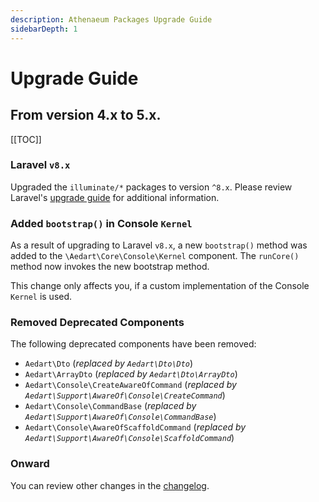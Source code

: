 ```yaml
---
description: Athenaeum Packages Upgrade Guide
sidebarDepth: 1
---
```


# Upgrade Guide

## From version 4.x to 5.x.

[[TOC]]

### Laravel `v8.x`

Upgraded the `illuminate/*` packages to version `^8.x`.
Please review Laravel's [upgrade guide](https://laravel.com/docs/8.x/upgrade) for additional information.

### Added `bootstrap()` in Console `Kernel`

As a result of upgrading to Laravel `v8.x`, a new `bootstrap()` method was added to the `\Aedart\Core\Console\Kernel` component.
The `runCore()` method now invokes the new bootstrap method.

This change only affects you, if a custom implementation of the Console `Kernel` is used.

### Removed Deprecated Components

The following deprecated components have been removed:

* `Aedart\Dto` (_replaced by `Aedart\Dto\Dto`_) 
* `Aedart\ArrayDto` (_replaced by `Aedart\Dto\ArrayDto`_) 
* `Aedart\Console\CreateAwareOfCommand` (_replaced by `Aedart\Support\AwareOf\Console\CreateCommand`_)
* `Aedart\Console\CommandBase` (_replaced by `Aedart\Support\AwareOf\Console\CommandBase`_)
* `Aedart\Console\AwareOfScaffoldCommand` (_replaced by `Aedart\Support\AwareOf\Console\ScaffoldCommand`_)

### Onward

You can review other changes in the [changelog](https://github.com/aedart/athenaeum/blob/master/CHANGELOG.md).
